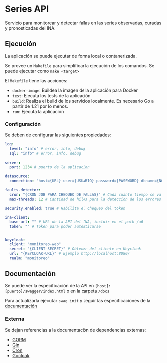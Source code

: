 # Series API

Servicio para monitorear y detectar fallas en las series observadas, curadas y pronosticadas del INA.

## Ejecución
La aplicación se puede ejecutar de forma local o contanerizada. 

Se provee un  `Makefile` para simplificar la ejecución de los comandos. Se puede ejecutar como `make <target>`

El `Makefile` tiene las acciones:
* `docker-image`: Buildea la imagen de la aplicación para Docker
* `test`: Ejecuta los tests de la aplicación
* `build`: Realiza el build de los servicios localmente. Es necesario Go a partir de 1.21 por lo menos.
* `run`: Ejecuta la aplicación

### Configuración
Se deben de configurar las siguientes propiedades:

```yaml
log:
  level: "info" # error, info, debug
  sql: "info" # error, info, debug
  
server:
  port: 1234 # puerto de la aplicacion

datasource:
  connection: "host={URL} user={USUARIO} password={PASSWORD} dbname={NOMBRE DE DB} port={PUERTO DE DB}"

faults-detector:
  cron: "{CRON JOB PARA CHEQUEO DE FALLAS}" # Cada cuanto tiempo se va a realizar el chequeo de errores
  max-threads: 12 # Cantidad de hilos para la deteccion de los errores

security.enabled: true # Habilita el chequeo del token

ina-client:
  base-url: "" # URL de la API del INA, incluir en el path /a6
  token: "" # Token para poder autenticarse


keycloak:
  client: "monitoreo-web"
  secret: "{CLIENT-SECRET}" # Obtener del cliente en Keycloak
  url: "{KEYCLOAK-URL}" # Ejemplo http://localhost:8080/
  realm: "monitoreo"
```

## Documentación

Se puede ver la especificación de la API en `[host]:[puerto]/swagger/index.html` o en la carpeta `/docs`

Para actualizarla ejecutar `swag init` y seguir las especificaciones de la [documentación](https://github.com/swaggo/swag#api-operation)

### Externa

Se dejan referencias a la documentación de dependencias externas:
* [GORM](https://gorm.io/docs/index.html)
* [Gin](https://gin-gonic.com/docs/)
* [Cron](https://pkg.go.dev/github.com/robfig/cron)
* [Gocloak](https://github.com/Nerzal/gocloak/)